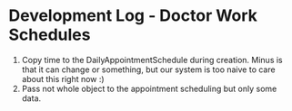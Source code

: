 # Development Log - Doctor Work Schedules

1. Copy time to the DailyAppointmentSchedule during creation. Minus is that it can change or something, but our system is too naive to care about this right now :)
2. Pass not whole object to the appointment scheduling but only some data.